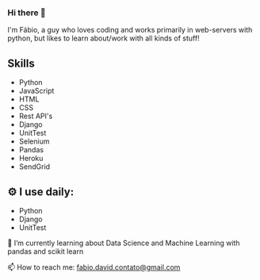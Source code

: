 ### Hi there 👋

I'm Fábio, a guy who loves coding and works primarily in web-servers with python, but likes to learn about/work with all kinds of stuff! 


## Skills
* Python
* JavaScript
* HTML
* CSS
* Rest API's
* Django
* UnitTest
* Selenium
* Pandas
* Heroku
* SendGrid

## ⚙️ I use daily:
* Python
* Django
* UnitTest

🌱 I’m currently learning about Data Science and Machine Learning with pandas and scikit learn

📫 How to reach me: fabio.david.contato@gmail.com


